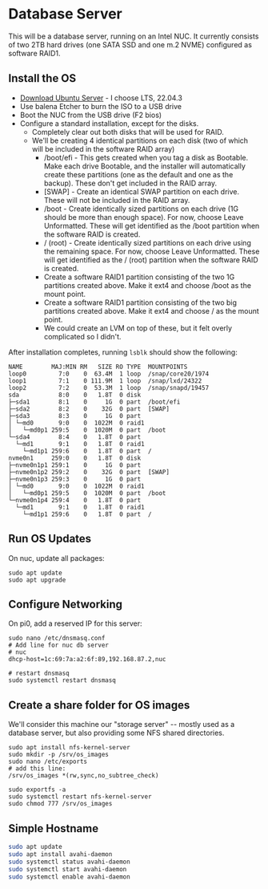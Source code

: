 # Database Server

This will be a database server, running on an Intel NUC. It currently consists of two 2TB hard drives (one SATA SSD and one m.2 NVME) configured as software RAID1.

## Install the OS

- [Download Ubuntu Server](https://ubuntu.com/download/server) - I choose LTS, 22.04.3
- Use balena Etcher to burn the ISO to a USB drive
- Boot the NUC from the USB drive (F2 bios)
- Configure a standard installation, except for the disks.
  - Completely clear out both disks that will be used for RAID.
  - We'll be creating 4 identical partitions on each disk (two of which will be included in the software RAID array)
    - /boot/efi - This gets created when you tag a disk as Bootable. Make each drive Bootable, and the installer will automatically create these partitions (one as the default and one as the backup). These don't get included in the RAID array.
    - [SWAP] - Create an identical SWAP partition on each drive. These will not be included in the RAID array.
    - /boot - Create identically sized partitions on each drive (1G should be more than enough space). For now, choose Leave Unformatted. These will get identified as the /boot partition when the software RAID is created.
    - / (root) - Create identically sized partitions on each drive using the remaining space. For now, choose Leave Unformatted. These will get identified as the / (root) partition when the software RAID is created.
    - Create a software RAID1 partition consisting of the two 1G partitions created above. Make it ext4 and choose /boot as the mount point.
    - Create a software RAID1 partition consisting of the two big partitions created above. Make it ext4 and choose / as the mount point.
    - We could create an LVM on top of these, but it felt overly complicated so I didn't.

After installation completes, running `lsblk` should show the following:

```
NAME        MAJ:MIN RM   SIZE RO TYPE  MOUNTPOINTS
loop0         7:0    0  63.4M  1 loop  /snap/core20/1974
loop1         7:1    0 111.9M  1 loop  /snap/lxd/24322
loop2         7:2    0  53.3M  1 loop  /snap/snapd/19457
sda           8:0    0   1.8T  0 disk  
├─sda1        8:1    0     1G  0 part  /boot/efi
├─sda2        8:2    0    32G  0 part  [SWAP]
├─sda3        8:3    0     1G  0 part  
│ └─md0       9:0    0  1022M  0 raid1 
│   └─md0p1 259:5    0  1020M  0 part  /boot
└─sda4        8:4    0   1.8T  0 part  
  └─md1       9:1    0   1.8T  0 raid1 
    └─md1p1 259:6    0   1.8T  0 part  /
nvme0n1     259:0    0   1.8T  0 disk  
├─nvme0n1p1 259:1    0     1G  0 part  
├─nvme0n1p2 259:2    0    32G  0 part  [SWAP]
├─nvme0n1p3 259:3    0     1G  0 part  
│ └─md0       9:0    0  1022M  0 raid1 
│   └─md0p1 259:5    0  1020M  0 part  /boot
└─nvme0n1p4 259:4    0   1.8T  0 part  
  └─md1       9:1    0   1.8T  0 raid1 
    └─md1p1 259:6    0   1.8T  0 part  /
```

## Run OS Updates

On nuc, update all packages:

```
sudo apt update
sudo apt upgrade
```

## Configure Networking

On pi0, add a reserved IP for this server:

```
sudo nano /etc/dnsmasq.conf
# Add line for nuc db server
# nuc
dhcp-host=1c:69:7a:a2:6f:89,192.168.87.2,nuc

# restart dnsmasq
sudo systemctl restart dnsmasq
```

## Create a share folder for OS images

We'll consider this machine our "storage server" -- mostly used as a database server, but also providing some NFS shared directories.

```
sudo apt install nfs-kernel-server
sudo mkdir -p /srv/os_images
sudo nano /etc/exports
# add this line:
/srv/os_images *(rw,sync,no_subtree_check)

sudo exportfs -a
sudo systemctl restart nfs-kernel-server
sudo chmod 777 /srv/os_images
```

## Simple Hostname

```bash
sudo apt update
sudo apt install avahi-daemon
sudo systemctl status avahi-daemon
sudo systemctl start avahi-daemon
sudo systemctl enable avahi-daemon
```
